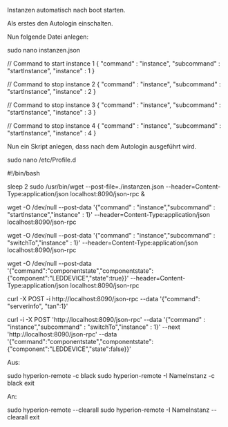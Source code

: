 Instanzen automatisch nach boot starten. 

Als erstes den Autologin einschalten. 

Nun folgende Datei anlegen:

sudo nano instanzen.json


// Command to start instance 1
{
  "command" : "instance",
  "subcommand" : "startInstance",
  "instance" : 1
}

// Command to stop instance 2
{
  "command" : "instance",
  "subcommand" : "startInstance",
  "instance" : 2
}

// Command to stop instance 3
{
  "command" : "instance",
  "subcommand" : "startInstance",
  "instance" : 3
}

// Command to stop instance 4
{
  "command" : "instance",
  "subcommand" : "startInstance",
  "instance" : 4
}

Nun ein Skript anlegen, dass nach dem Autologin ausgeführt wird. 

sudo nano /etc/Profile.d

#!/bin/bash

sleep 2
sudo /usr/bin/wget --post-file=./instanzen.json --header=Content-Type:application/json localhost:8090/json-rpc & 



wget -O /dev/null --post-data '{"command" : "instance","subcommand" : "startInstance","instance" : 1}' --header=Content-Type:application/json localhost:8090/json-rpc

wget -O /dev/null --post-data '{"command" : "instance","subcommand" : "switchTo","instance" : 1}' --header=Content-Type:application/json localhost:8090/json-rpc

wget -O /dev/null --post-data '{"command":"componentstate","componentstate":{"component":"LEDDEVICE","state":true}}' --header=Content-Type:application/json localhost:8090/json-rpc

curl -X POST -i http://localhost:8090/json-rpc --data '{"command": "serverinfo", "tan":1}'

curl -i -X POST 'http://localhost:8090/json-rpc' --data '{"command" : "instance","subcommand" : "switchTo","instance" : 1}' --next 'http://localhost:8090/json-rpc' --data '{"command":"componentstate","componentstate":{"component":"LEDDEVICE","state":false}}'


Aus:

sudo hyperion-remote -c black
sudo hyperion-remote -I NameInstanz -c black
exit

An:

sudo hyperion-remote --clearall
sudo hyperion-remote -I NameInstanz --clearall
exit
